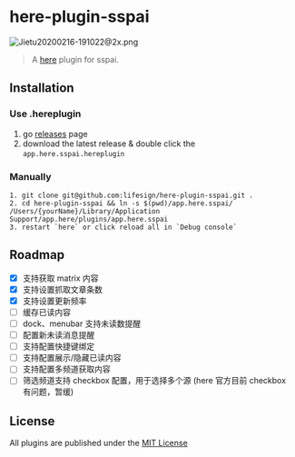 # here-plugin-sspai

![Jietu20200216-191022@2x.png](https://i.loli.net/2020/02/16/svhqUfegDZF5acb.png)

> A [here](https://here.app/) plugin for sspai.

## Installation

### Use .hereplugin
1. go [releases](https://github.com/lifesign/here-plugin-sspai/releases) page
2. download the latest release & double click the `app.here.sspai.hereplugin`

### Manually
```
1. git clone git@github.com:lifesign/here-plugin-sspai.git .
2. cd here-plugin-sspai && ln -s $(pwd)/app.here.sspai/ /Users/{yourName}/Library/Application Support/app.here/plugins/app.here.sspai
3. restart `here` or click reload all in `Debug console`
```

## Roadmap
- [x] 支持获取 matrix 内容
- [x] 支持设置抓取文章条数
- [x] 支持设置更新频率
- [ ] 缓存已读内容
- [ ] dock、menubar 支持未读数提醒
- [ ] 配置新未读消息提醒
- [ ] 支持配置快捷键绑定
- [ ] 支持配置展示/隐藏已读内容
- [ ] 支持配置多频道获取内容
- [ ] 筛选频道支持 checkbox 配置，用于选择多个源 (here 官方目前 checkbox 有问题，暂缓)

## License
All plugins are published under the [MIT License](https://opensource.org/licenses/mit-license.php)

